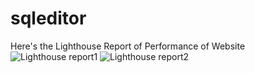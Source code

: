 # sqleditor
Here's the Lighthouse Report of Performance of Website
![Lighthouse report1](https://i.ibb.co/mysBSZh/1.png)
![Lighthouse report2](https://i.ibb.co/6yCmQPT/2.png)
